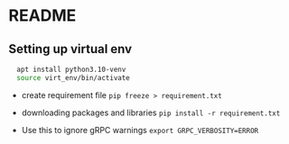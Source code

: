 # README

## Setting up virtual env

```bash
  apt install python3.10-venv
  source virt_env/bin/activate
```

- create requirement file
`pip freeze > requirement.txt`

- downloading packages and libraries 
`pip install -r requirement.txt`

- Use this to ignore gRPC warnings
`export GRPC_VERBOSITY=ERROR`